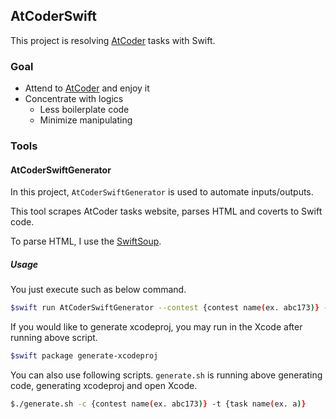 ## AtCoderSwift

This project is resolving [AtCoder](https://atcoder.jp/) tasks with Swift.

### Goal

* Attend to [AtCoder](https://atcoder.jp/) and enjoy it
* Concentrate with logics
  * Less boilerplate code 
  * Minimize manipulating

### Tools

#### AtCoderSwiftGenerator

In this project, `AtCoderSwiftGenerator` is used to automate inputs/outputs.

This tool scrapes AtCoder tasks website, parses HTML and coverts to Swift code.

To parse HTML, I use the [SwiftSoup](https://github.com/scinfu/SwiftSoup.git).

##### Usage

You just execute such as below command.  
```sh
$swift run AtCoderSwiftGenerator --contest {contest name(ex. abc173)} --task {task name(ex. a)} --output {path to your output root directory}
```

If you would like to generate xcodeproj, you may run in the Xcode after running above script.
```sh
$swift package generate-xcodeproj
```

You can also use following scripts. `generate.sh` is running above generating code, generating xcodeproj and open Xcode. 
```sh
$./generate.sh -c {contest name(ex. abc173)} -t {task name(ex. a)}
```
